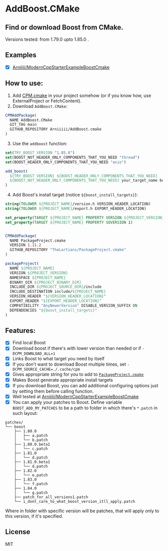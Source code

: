 # AddBoost.CMake

## Find or download Boost from CMake. 

Versions tested: from 1.79.0 upto 1.85.0 .

## Examples

- [x] [Arniiiii/ModernCppStarterExampleBoostCmake](https://github.com/Arniiiii/ModernCppStarterExampleBoostCmake)

## How to use:

1. Add [CPM.cmake](https://github.com/cpm-cmake/CPM.cmake?tab=readme-ov-file#adding-cpm) in your project somehow (or if you know how, use ExternalProject or FetchContent).
2. Download `AddBoost.CMake`:

```cmake
CPMAddPackage(
  NAME AddBoost.CMake
  GIT_TAG main
  GITHUB_REPOSITORY Arniiiii/AddBoost.cmake
)
```
3. Use the `addboost` function:
```cmake
set(TRY_BOOST_VERSION "1.85.0")
set(BOOST_NOT_HEADER_ONLY_COMPONENTS_THAT_YOU_NEED "thread")
set(BOOST_HEADER_ONLY_COMPONENTS_THAT_YOU_NEED "asio")

add_boost(
  ${TRY_BOOST_VERSION} ${BOOST_HEADER_ONLY_COMPONENTS_THAT_YOU_NEED}
  ${BOOST_NOT_HEADER_ONLY_COMPONENTS_THAT_YOU_NEED} your_target_name boost_install_targets
)
```
4. Add Boost's install target (notice `${boost_install_targets}`):
```cmake
string(TOLOWER ${PROJECT_NAME}/version.h VERSION_HEADER_LOCATION)
string(TOLOWER ${PROJECT_NAME}/export.h EXPORT_HEADER_LOCATION)

set_property(TARGET ${PROJECT_NAME} PROPERTY VERSION ${PROJECT_VERSION})
set_property(TARGET ${PROJECT_NAME} PROPERTY SOVERSION 1)


CPMAddPackage(
  NAME PackageProject.cmake
  VERSION 1.11.2
  GITHUB_REPOSITORY "TheLartians/PackageProject.cmake"
)

packageProject(
  NAME ${PROJECT_NAME}
  VERSION ${PROJECT_VERSION}
  NAMESPACE ${PROJECT_NAME}
  BINARY_DIR ${PROJECT_BINARY_DIR}
  INCLUDE_DIR ${PROJECT_SOURCE_DIR}/include
  INCLUDE_DESTINATION include/${PROJECT_NAME}
  VERSION_HEADER "${VERSION_HEADER_LOCATION}" 
  EXPORT_HEADER "${EXPORT_HEADER_LOCATION}"
  COMPATIBILITY "AnyNewerVersion" DISABLE_VERSION_SUFFIX ON
  DEPENDENCIES "${boost_install_targets}"
)

```


## Features:  

 - [x] Find local Boost
 - [x] Download boost if there's with lower version than needed or if `-DCPM_DOWNLOAD_ALL=1` 
 - [x] Links Boost to what target you need by itself
 - [x] If you don't want to download Boost multiple times, set `-DCPM_SOURCE_CACHE=./.cache/cpm`
 - [x] Gives appropriate string for you to add to [`PackageProject.cmake`](https://github.com/TheLartians/PackageProject.cmake)
 - [x] Makes Boost generate appropriate install targets
 - [x] If you download Boost, you can add additional configuring options just by setting them before calling function.
 - [x] Well tested at [Arniiiii/ModernCppStarterExampleBoostCmake](https://github.com/Arniiiii/ModernCppStarterExampleBoostCmake)
 - [x] You can apply your patches to Boost. Define variable `BOOST_ADD_MY_PATCHES` to be a path to folder in which there's  `*.patch` in such layout:
```
patches/
└── boost
    ├── 1.80.0
    │   ├── a.patch
    │   └── b.patch
    ├── 1.80.0.beta1
    │   └── c.patch
    ├── 1.81.0
    │   └── d.patch
    ├── 1.81.0.beta1
    │   └── d.patch
    ├── 1.82.0
    │   └── e.patch
    ├── 1.83.0
    │   └── f.patch
    ├── 1.84.0
    │   └── g.patch
    ├── patch_for_all_versions1.patch
    └── i_dont_care_to_what_boost_version_itll_apply.patch
```

Where in folder with specific version will be patches, that will apply only to this version, if it's specified.

## License
MIT
